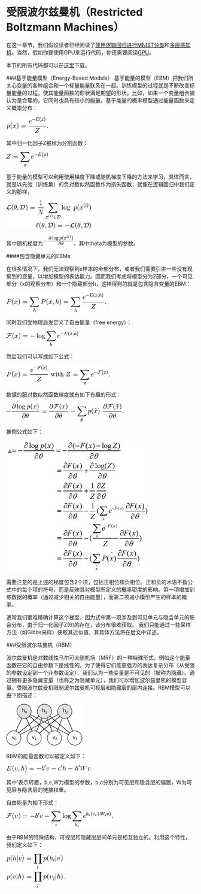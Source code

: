 受限波尔兹曼机（Restricted Boltzmann Machines）
==============================================

在这一章节，我们假设读者已经阅读了[使用逻辑回归进行MNIST分类](https://github.com/Syndrome777/DeepLearningTutorial/blob/master/2_Classifying_MNIST_using_LR_逻辑回归进行MNIST分类.md)和[多层感知机](https://github.com/Syndrome777/DeepLearningTutorial/blob/master/3_Multilayer_Perceptron_多层感知机.md)。当然，假如你要使用GPU来运行代码，你还需要阅读[GPU](http://deeplearning.net/software/theano/tutorial/using_gpu.html)。

本节的所有代码都可以在[这里](http://deeplearning.net/tutorial/code/rbm.py)下载。

###基于能量模型（Energy-Based Models）
基于能量的模型（EBM）把我们所关心变量的各种组合和一个标量能量联系在一起。训练模型的过程就是不断改变标量能量的过程，使其能量函数的形状满足期望的形状。比如，如果一个变量组合被认为是合理的，它同时也具有较小的能量。基于能量的概率模型通过能量函数来定义概率分布：

![energy_fun](/images/7_ebm_1.png)

其中归一化因子Z被称为分割函数：

![Z_fun](/images/7_ebm_2.png)

基于能量的模型可以利用使用梯度下降或随机梯度下降的方法来学习，具体而言，就是以先验（训练集）的负对数似然函数作为损失函数，就像在逻辑回归中我们定义的那样，

![loss_fun](/images/7_ebm_3.png)

其中随机梯度为![gradient](/images/7_ebm_4.png)，其中theta为模型的参数。

####包含隐藏单元的EBMs

在很多情况下，我们无法观察到x样本的全部分布，或者我们需要引进一些没有观察到的变量，以增加模型的表达能力。因而我们考虑将模型分为2部分，一个可见部分（x的观察分布）和一个隐藏部分h，这样得到的就是包含隐含变量的EBM：

![ebm_with_hidden_unit](/images/7_ebm_hidden_units_1.png)

同时我们受物理启发定义了自由能量（free energy）：

![free_energy](/images/7_ebm_hidden_units_2.png)

然后我们可以写成如下公式：

![ebm_with_hidden_units_2](/images/7_ebm_hidden_units_3.png)

数据的服对数似然函数梯度就有如下有趣的形式：

![gradient_rbm_h](/images/7_ebm_hidden_units_4.png)

推倒公式如下：

![gradient_rbm_h_2](/images/7_ebm_hidden_units_5.png)

需要注意的是上述的梯度包含2个项，包括正相位和负相位。正和负的术语不指公式中的每个项的符号，而是反映其对模型所定义的概率密度的影响。第一项增加训练数据的概率（通过减少相关的自由能量），而第二项减小模型产生的样本的概率。

通常我们很难精确计算这个梯度，因为式中第一项涉及到可见单元与隐含单元的联合分布，由于归一化因子Z(θ)的存在，该分布很难获取。 我们只能通过一些采样方法（如Gibbs采样）获取其近似值，其具体方法将在后文中详述。


###受限波尔兹曼机（RBM）

波尔兹曼机是对数线性马尔可夫随机场（MRF）的一种特殊形式，例如这个能量函数在它的自由参数下是线性的。为了使得它们能更强力的表达复杂分布（从受限的参数设定到一个非参数设定），我们认为一些变量是不可见的（被称为隐藏）。通过拥有更多隐藏变量（也称之为隐藏单元），我们可以增加波尔兹曼机的模型容量。受限波尔兹曼机限制波尔兹曼机可视层和隐藏层的层内连接。RBM模型可以由下图描述：

![rbm_graph](/images/7_rbm_1.png)

RBM的能量函数可以被定义如下：

![rbm_energy_fun](/images/7_rbm_2.png)

其中’表示转置，b,c,W为模型的参数，b,c分别为可见层和隐含层的偏置，W为可见层与隐含层的链接权重。

自由能量为如下形式：

![free_energy_rbm](/images/7_rbm_3.png)

由于RBM的特殊结构，可视层和隐藏层层间单元是相互独立的。利用这个特性，我们定义如下：

![prob_rbm](/images/7_rbm_4.png)


























